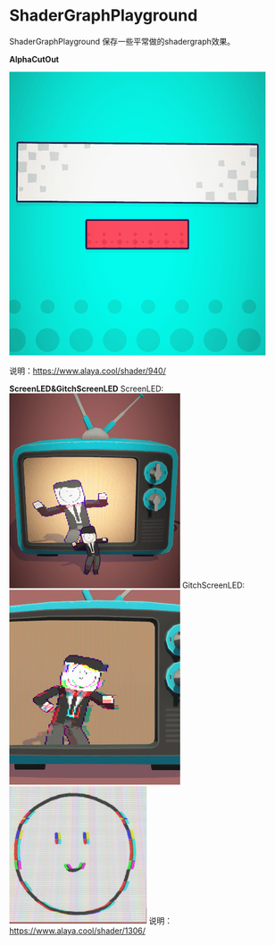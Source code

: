 # ShaderGraphPlayground
ShaderGraphPlayground
保存一些平常做的shadergraph效果。

**AlphaCutOut**

![image](https://github.com/AlayaElla/ShaderGraphPlayground/blob/main/AlphaCutOut/Honeycam%202022-09-01%2023-39-28.gif?raw=true)

说明：https://www.alaya.cool/shader/940/

**ScreenLED&GitchScreenLED**
ScreenLED:
![image](https://github.com/AlayaElla/ShaderGraphPlayground/blob/main/ScreenLED&GitchScreenLED/Honeycam%202022-10-12%2014-59-45.gif?raw=true)
GitchScreenLED:
![image](https://github.com/AlayaElla/ShaderGraphPlayground/blob/main/ScreenLED&GitchScreenLED/Honeycam%202022-10-12%2015-33-48.gif?raw=true)
![image](https://github.com/AlayaElla/ShaderGraphPlayground/blob/main/ScreenLED&GitchScreenLED/Honeycam%202022-10-12%2015-50-41.gif?raw=true)
说明：https://www.alaya.cool/shader/1306/
